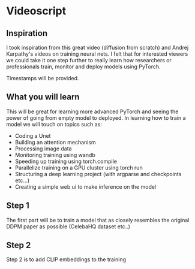 # Videoscript

## Inspiration

I took inspiration from this great video (diffusion from scratch) and Andrej Karpathy's videos on training neural nets. I felt that for interested viewers we could take it one step further to really learn how researchers or professionals train, monitor and deploy models using PyTorch. 

Timestamps will be provided.

## What you will learn

This will be great for learning more advanced PyTorch and seeing the power of going from empty model to deployed. In learning how to train a model we will touch on topics such as: 
- Coding a Unet
- Building an attention mechanism
- Processing image data
- Monitoring training using wandb
- Speeding up training using torch.compile
- Parallelize training on a GPU cluster using torch run
- Structuring a deep learning project (with argparse and checkpoints etc...)
- Creating a simple web ui to make inference on the model 

## Step 1
The first part will be to train a model that as closely resembles the original DDPM paper as possible (CelebaHQ dataset etc..)
## Step 2 
Step 2 is to add CLIP embeddings to the training 
